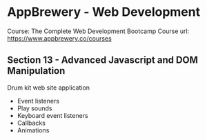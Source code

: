# AppBrewery - Web Development

Course: The Complete Web Development Bootcamp
Course url: https://www.appbrewery.co/courses

## Section 13 - Advanced Javascript and DOM Manipulation

Drum kit web site application

- Event listeners
- Play sounds
- Keyboard event listeners
- Callbacks
- Animations
